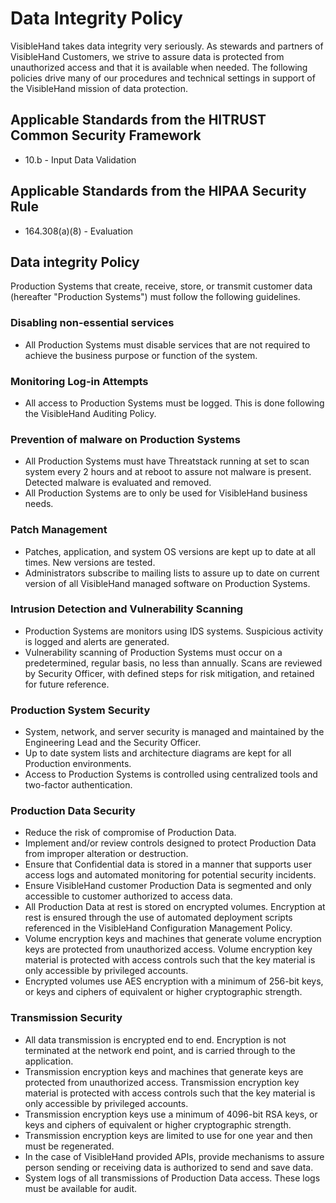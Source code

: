 
# Data Integrity Policy

VisibleHand takes data integrity very seriously. As stewards and partners of VisibleHand Customers, we strive to assure data is protected from unauthorized access and that it is available when needed. The following policies drive many of our procedures and technical settings in support of the VisibleHand mission of data protection.

## Applicable Standards from the HITRUST Common Security Framework

* 10.b - Input Data Validation

## Applicable Standards from the HIPAA Security Rule

* 164.308(a)(8) - Evaluation

## Data integrity Policy

Production Systems that create, receive, store, or transmit customer data (hereafter "Production Systems") must follow the following guidelines.

### Disabling non-essential services

* All Production Systems must disable services that are not required to achieve the business purpose or function of the system.

### Monitoring Log-in Attempts

* All access to Production Systems must be logged. This is done following the VisibleHand Auditing Policy.

### Prevention of malware on Production Systems

* All Production Systems must have Threatstack running at set to scan system every 2 hours and at reboot to assure not malware is present. Detected malware is evaluated and removed.
* All Production Systems are to only be used for VisibleHand business needs.

### Patch Management

* Patches, application, and system OS versions are kept up to date at all times. New versions are tested.
* Administrators subscribe to mailing lists to assure up to date on current version of all VisibleHand managed software on Production Systems.

### Intrusion Detection and Vulnerability Scanning

* Production Systems are monitors using IDS systems. Suspicious activity is logged and alerts are generated.
* Vulnerability scanning of Production Systems must occur on a predetermined, regular basis, no less than annually. Scans are reviewed by Security Officer, with defined steps for risk mitigation, and retained for future reference.

### Production System Security

* System, network, and server security is managed and maintained by the Engineering Lead and the Security Officer.
* Up to date system lists and architecture diagrams are kept for all Production environments.
* Access to Production Systems is controlled using centralized tools and two-factor authentication.

### Production Data Security

* Reduce the risk of compromise of Production Data.
* Implement and/or review controls designed to protect Production Data from improper alteration or destruction.
* Ensure that Confidential data is stored in a manner that supports user access logs and automated monitoring for potential security incidents.
* Ensure VisibleHand customer Production Data is segmented and only accessible to customer authorized to access data.
* All Production Data at rest is stored on encrypted volumes. Encryption at rest is ensured through the use of automated deployment scripts referenced in the VisibleHand Configuration Management Policy.
* Volume encryption keys and machines that generate volume encryption keys are protected from unauthorized access. Volume encryption key material is protected with access controls such that the key material is only accessible by privileged accounts.
* Encrypted volumes use AES encryption with a minimum of 256-bit keys, or keys and ciphers of equivalent or higher cryptographic strength.

### Transmission Security

* All data transmission is encrypted end to end. Encryption is not terminated at the network end point, and is carried through to the application.
* Transmission encryption keys and machines that generate keys are protected from unauthorized access. Transmission encryption key material is protected with access controls such that the key material is only accessible by privileged accounts.
* Transmission encryption keys use a minimum of 4096-bit RSA keys, or keys and ciphers of equivalent or higher cryptographic strength.
* Transmission encryption keys are limited to use for one year and then must be regenerated.
* In the case of VisibleHand provided APIs, provide mechanisms to assure person sending or receiving data is authorized to send and save data.
* System logs of all transmissions of Production Data access. These logs must be available for audit.
